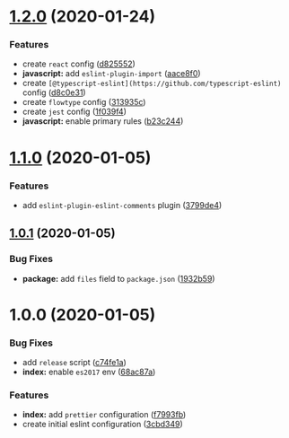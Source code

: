 # [1.2.0](https://github.com/squareweave/eslint-config-ackama/compare/v1.1.0...v1.2.0) (2020-01-24)


### Features

* create `react` config ([d825552](https://github.com/squareweave/eslint-config-ackama/commit/d825552b95ecae4dd457f63a74d32cc06e1bfca9))
* **javascript:** add `eslint-plugin-import` ([aace8f0](https://github.com/squareweave/eslint-config-ackama/commit/aace8f05fe89420f715a657a13c08af7e72d00f4))
* create `[@typescript-eslint](https://github.com/typescript-eslint)` config ([d8c0e31](https://github.com/squareweave/eslint-config-ackama/commit/d8c0e313be398fe22fa5156809ba1748634e4663))
* create `flowtype` config ([313935c](https://github.com/squareweave/eslint-config-ackama/commit/313935c89ebdd31981fa7e1fcd50f54487cfcc9c))
* create `jest` config ([1f039f4](https://github.com/squareweave/eslint-config-ackama/commit/1f039f40094c1270228c6221d36fbcda864f3d1d))
* **javascript:** enable primary rules ([b23c244](https://github.com/squareweave/eslint-config-ackama/commit/b23c244ee3a7a3cdab7d33f21ddc1a765b13e94e))

# [1.1.0](https://github.com/squareweave/eslint-config-ackama/compare/v1.0.1...v1.1.0) (2020-01-05)


### Features

* add `eslint-plugin-eslint-comments` plugin ([3799de4](https://github.com/squareweave/eslint-config-ackama/commit/3799de464810f167e21fed24723e195b953e8305))

## [1.0.1](https://github.com/squareweave/eslint-config-ackama/compare/v1.0.0...v1.0.1) (2020-01-05)


### Bug Fixes

* **package:** add `files` field to `package.json` ([1932b59](https://github.com/squareweave/eslint-config-ackama/commit/1932b5947a6b2fa8cf3aeeaafcfc3422f8811d8b))

# 1.0.0 (2020-01-05)


### Bug Fixes

* add `release` script ([c74fe1a](https://github.com/squareweave/eslint-config-ackama/commit/c74fe1a217006835dd33dcd7b1e185c555027f26))
* **index:** enable `es2017` env ([68ac87a](https://github.com/squareweave/eslint-config-ackama/commit/68ac87a3c078251ae74be764dc717d1ab34c9a47))


### Features

* **index:** add `prettier` configuration ([f7993fb](https://github.com/squareweave/eslint-config-ackama/commit/f7993fb7d5ac901be0181aaa26ded98be9c43e5f))
* create initial eslint configuration ([3cbd349](https://github.com/squareweave/eslint-config-ackama/commit/3cbd3490f178edd78c7e8adf670234c3615f3fb4))
